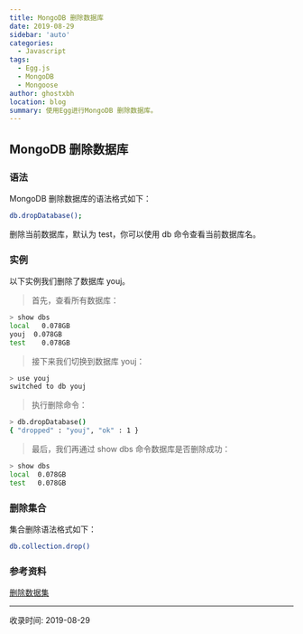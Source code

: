 ```yaml
---
title: MongoDB 删除数据库
date: 2019-08-29
sidebar: 'auto'
categories:
  - Javascript
tags:
  - Egg.js
  - MongoDB
  - Mongoose
author: ghostxbh
location: blog
summary: 使用Egg进行MongoDB 删除数据库。
---
```

## MongoDB 删除数据库

### 语法
MongoDB 删除数据库的语法格式如下：
```bash
db.dropDatabase();
```
删除当前数据库，默认为 test，你可以使用 db 命令查看当前数据库名。

### 实例
以下实例我们删除了数据库 youj。

> 首先，查看所有数据库：

```bash
> show dbs
local   0.078GB
youj  0.078GB
test    0.078GB
```

> 接下来我们切换到数据库 youj：

```bash
> use youj
switched to db youj
```

> 执行删除命令：

```bash
> db.dropDatabase()
{ "dropped" : "youj", "ok" : 1 }
```

> 最后，我们再通过 show dbs 命令数据库是否删除成功：

```bash
> show dbs
local  0.078GB
test   0.078GB
```

### 删除集合
集合删除语法格式如下：
```bash
db.collection.drop()
```

### 参考资料
[删除数据集](https://www.w3cschool.cn/mongodb/mongodb-dropdatabase.html)


---
收录时间: 2019-08-29

<Vssue :title="$title" />
